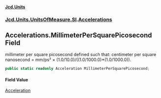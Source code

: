 #### [Jcd.Units](index.md 'index')
### [Jcd.Units.UnitsOfMeasure.SI](Jcd.Units.UnitsOfMeasure.SI.md 'Jcd.Units.UnitsOfMeasure.SI').[Accelerations](Accelerations.md 'Jcd.Units.UnitsOfMeasure.SI.Accelerations')

## Accelerations.MillimeterPerSquarePicosecond Field

millimeter per square picosecond defined such that: centimeter per square nanosecond = mm/ps² ×
(1.0/10.0)/((1.0/1000.0)*(1.0/1000.0)).

```csharp
public static readonly Acceleration MillimeterPerSquarePicosecond;
```

#### Field Value
[Acceleration](Acceleration.md 'Jcd.Units.UnitTypes.Acceleration')